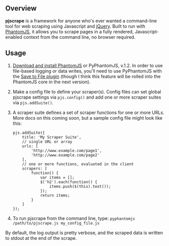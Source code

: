 Overview
--------

**pjscrape** is a framework for anyone who's ever wanted a command-line tool for web scraping using Javascript and [jQuery](http://jquery.com/). Built to run with [PhantomJS](http://phantomjs.org), it allows you to scrape pages in a fully rendered, Javascript-enabled context from the command line, no browser required.

Usage
--------

 1. [Download and install PhantomJS](http://code.google.com/p/phantomjs/downloads/list) or PyPhantomJS, v.1.2. In order to use file-based logging or data writes, you'll need to use PyPhantomJS with the [Save to File plugin](http://dev.umaclan.com/projects/pyphantomjs/wiki/Plugins#Save-to-File) (though I think this feature will be rolled into the PhantomJS core in the next version).
 
 2. Make a config file to define your scraper(s). Config files can set global pjscrape settings via `pjs.config()` and add one or more scraper suites via `pjs.addSuite()`. 
 
 3. A scraper suite defines a set of scraper functions for one or more URLs. More docs on this coming soon, but a sample config file might look like this: 
    
        pjs.addSuite({
            title: 'My Scraper Suite',
            // single URL or array
            urls: [
                'http://www.example.com/page1',
                'http://www.example.com/page2'
            ],
            // one or more functions, evaluated in the client
            scrapers: [
                function() {
                    var items = [];
                    $('h2').each(function() {
                        items.push($(this).text());
                    });
                    return items;
                }
            ]
        });
 
 4. To run pjscrape from the command line, type: `pyphantomjs /path/to/pjscrape.js my_config_file.js`
 
By default, the log output is pretty verbose, and the scraped data is written to stdout at the end of the scrape.

